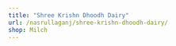 ```yaml
---
title: "Shree Krishn Dhoodh Dairy"
url: /nasrullaganj/shree-krishn-dhoodh-dairy/
shop: Milch
---
```


